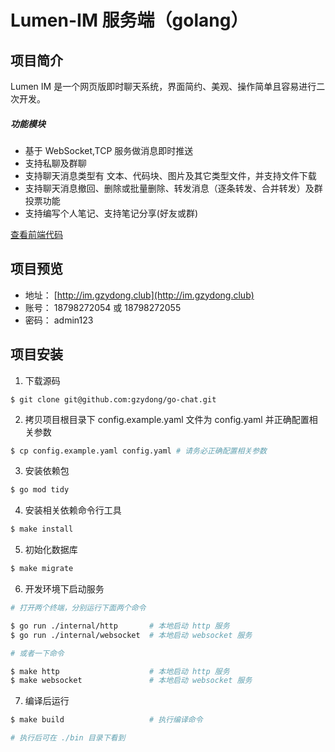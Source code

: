 # Lumen-IM 服务端（golang）

## 项目简介

Lumen IM 是一个网页版即时聊天系统，界面简约、美观、操作简单且容易进行二次开发。

##### 功能模块

- 基于 WebSocket,TCP 服务做消息即时推送
- 支持私聊及群聊
- 支持聊天消息类型有 文本、代码块、图片及其它类型文件，并支持文件下载
- 支持聊天消息撤回、删除或批量删除、转发消息（逐条转发、合并转发）及群投票功能
- 支持编写个人笔记、支持笔记分享(好友或群)

[查看前端代码](https://github.com/gzydong/LumenIM)

## 项目预览

- 地址： [http://im.gzydong.club](http://im.gzydong.club)
- 账号： 18798272054 或 18798272055
- 密码： admin123

## 项目安装

1. 下载源码

```git
$ git clone git@github.com:gzydong/go-chat.git
```

2. 拷贝项目根目录下 config.example.yaml 文件为 config.yaml 并正确配置相关参数

``` bash
$ cp config.example.yaml config.yaml # 请务必正确配置相关参数
```

3. 安装依赖包

``` bash
$ go mod tidy
```

4. 安装相关依赖命令行工具

``` bash
$ make install
```

5. 初始化数据库

``` bash
$ make migrate
```

6. 开发环境下启动服务

``` bash
# 打开两个终端，分别运行下面两个命令

$ go run ./internal/http       # 本地启动 http 服务
$ go run ./internal/websocket  # 本地启动 websocket 服务

# 或者一下命令

$ make http                    # 本地启动 http 服务
$ make websocket               # 本地启动 websocket 服务
```

7. 编译后运行

``` bash
$ make build                   # 执行编译命令

# 执行后可在 ./bin 目录下看到
```
